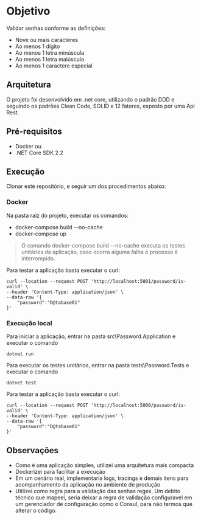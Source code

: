 # Objetivo
Validar senhas conforme as definições:

- Nove ou mais caracteres
- Ao menos 1 dígito
- Ao menos 1 letra minúscula
- Ao menos 1 letra maiúscula
- Ao menos 1 caractere especial

## Arquitetura
O projeto foi desenvolvido em .net core, utilizando o padrão DDD e seguindo os padrões Clean Code, SOLID e 12 fatores, exposto por uma Api Rest.

## Pré-requisitos
- Docker
ou
- .NET Core SDK 2.2

## Execução
Clonar este repositório, e seguir um dos procedimentos abaixo:

### Docker
Na pasta raiz do projeto, executar os comandos:
- docker-compose build --no-cache 
- docker-compose up

> O comando docker-compose build --no-cache executa os testes unitários da aplicação, caso ocorra alguma falha o processo é interrompido.

Para testar a aplicação basta executar o curl:
```
curl --location --request POST 'http://localhost:5001/password/is-valid' \
--header 'Content-Type: application/json' \
--data-raw '{
	"password":"D@tabase01"
}'
```

### Execução local
Para iniciar a aplicação, entrar na pasta src\Password.Application e executar o comando
```
dotnet run
```
Para executar os testes unitários, entrar na pasta tests\Password.Tests e executar o comando
```
dotnet test
```

Para testar a aplicação basta executar o curl:
```
curl --location --request POST 'http://localhost:5000/password/is-valid' \
--header 'Content-Type: application/json' \
--data-raw '{
	"password":"D@tabase01"
}'
```

## Observações
- Como é uma aplicação simples, utilizei uma arquitetura mais compacta
- Dockerizei para facilitar a execução
- Em um cenário real, implementaria logs, tracings e demais itens para acompanhamento da aplicação no ambiente de produção
- Utilizei como regra para a validação das senhas regex. Um debito técnico que mapeei, seria deixar a regra de validação configuravel em um gerenciador de configuração como o Consul, para não termos que alterar o código.